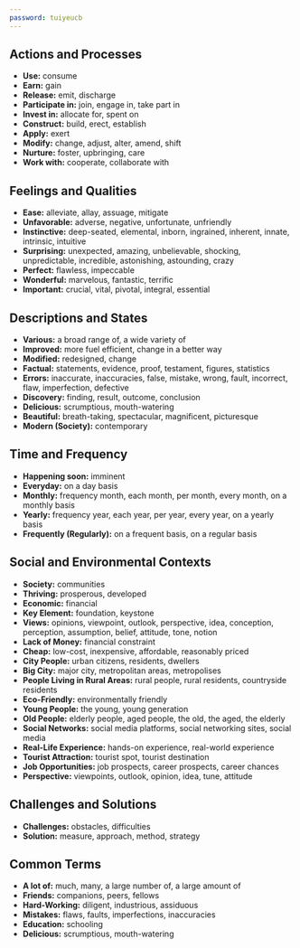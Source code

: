 ```yaml
---
password: tuiyeucb
---
```

## Actions and Processes
- **Use:** consume
- **Earn:** gain
- **Release:** emit, discharge
- **Participate in:** join, engage in, take part in
- **Invest in:** allocate for, spent on
- **Construct:** build, erect, establish
- **Apply:** exert
- **Modify:** change, adjust, alter, amend, shift
- **Nurture:** foster, upbringing, care
- **Work with:** cooperate, collaborate with

## Feelings and Qualities
- **Ease:** alleviate, allay, assuage, mitigate
- **Unfavorable:** adverse, negative, unfortunate, unfriendly
- **Instinctive:** deep-seated, elemental, inborn, ingrained, inherent, innate, intrinsic, intuitive
- **Surprising:** unexpected, amazing, unbelievable, shocking, unpredictable, incredible, astonishing, astounding, crazy
- **Perfect:** flawless, impeccable
- **Wonderful:** marvelous, fantastic, terrific
- **Important:** crucial, vital, pivotal, integral, essential

## Descriptions and States
- **Various:** a broad range of, a wide variety of
- **Improved:** more fuel efficient, change in a better way
- **Modified:** redesigned, change
- **Factual:** statements, evidence, proof, testament, figures, statistics
- **Errors:** inaccurate, inaccuracies, false, mistake, wrong, fault, incorrect, flaw, imperfection, defective
- **Discovery:** finding, result, outcome, conclusion
- **Delicious:** scrumptious, mouth-watering
- **Beautiful:** breath-taking, spectacular, magnificent, picturesque
- **Modern (Society):** contemporary

## Time and Frequency
- **Happening soon:** imminent
- **Everyday:** on a day basis
- **Monthly:** frequency month, each month, per month, every month, on a monthly basis
- **Yearly:** frequency year, each year, per year, every year, on a yearly basis
- **Frequently (Regularly):** on a frequent basis, on a regular basis

## Social and Environmental Contexts
- **Society:** communities
- **Thriving:** prosperous, developed
- **Economic:** financial
- **Key Element:** foundation, keystone
- **Views:** opinions, viewpoint, outlook, perspective, idea, conception, perception, assumption, belief, attitude, tone, notion
- **Lack of Money:** financial constraint
- **Cheap:** low-cost, inexpensive, affordable, reasonably priced
- **City People:** urban citizens, residents, dwellers
- **Big City:** major city, metropolitan areas, metropolises
- **People Living in Rural Areas:** rural people, rural residents, countryside residents
- **Eco-Friendly:** environmentally friendly
- **Young People:** the young, young generation
- **Old People:** elderly people, aged people, the old, the aged, the elderly
- **Social Networks:** social media platforms, social networking sites, social media
- **Real-Life Experience:** hands-on experience, real-world experience
- **Tourist Attraction:** tourist spot, tourist destination
- **Job Opportunities:** job prospects, career prospects, career chances
- **Perspective:** viewpoints, outlook, opinion, idea, tune, attitude

## Challenges and Solutions
- **Challenges:** obstacles, difficulties
- **Solution:** measure, approach, method, strategy

## Common Terms
- **A lot of:** much, many, a large number of, a large amount of
- **Friends:** companions, peers, fellows
- **Hard-Working:** diligent, industrious, assiduous
- **Mistakes:** flaws, faults, imperfections, inaccuracies
- **Education:** schooling
- **Delicious:** scrumptious, mouth-watering
